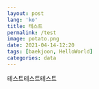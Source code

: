 ```yaml
---
layout: post
lang: 'ko'
title: 테스트
permalink: /test
image: potato.png
date: 2021-04-14-12:20
tags: [baekjoon, HelloWorld]
categories: data
---
```




테스트테스트테스트